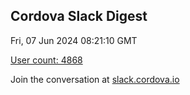 ## Cordova Slack Digest
Fri, 07 Jun 2024 08:21:10 GMT

[User count: 4868](https://cordova.slack.com/)


Join the conversation at [slack.cordova.io](http://slack.cordova.io/)
